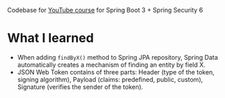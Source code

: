 Codebase for [YouTube course](https://youtu.be/KxqlJblhzfI?si=naZT-aHSRLZ-FdKt) for Spring Boot 3 + Spring Security 6

# What I learned

- When adding `findByX()` method to Spring JPA repository, Spring Data automatically creates a mechanism of finding an
  entity by field X.
- JSON Web Token contains of three parts: Header (type of the token, signing algorithm), Payload (claims: predefined,
  public, custom), Signature (verifies the sender of the token).
